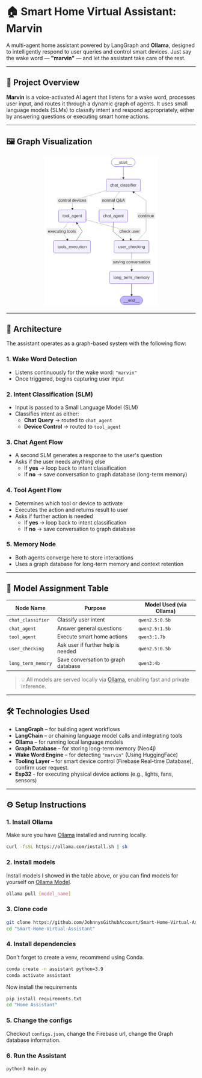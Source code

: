 # 🏠 Smart Home Virtual Assistant: Marvin

A multi-agent home assistant powered by LangGraph and **Ollama**, designed to intelligently respond to user queries and control smart devices. Just say the wake word — **"marvin"** — and let the assistant take care of the rest.

---

## 🚀 Project Overview

**Marvin** is a voice-activated AI agent that listens for a wake word, processes user input, and routes it through a dynamic graph of agents. It uses small language models (SLMs) to classify intent and respond appropriately, either by answering questions or executing smart home actions.

---

## 🖼️ Graph Visualization

<div align="center">
  <img alt="LangGraph Architecture" height="400" width="300" src="Home%20Assistant/graphs/instance.png" title="Workflow architecture" />
</div>

---

## 🧠 Architecture

The assistant operates as a graph-based system with the following flow:

### 1. **Wake Word Detection**
- Listens continuously for the wake word: `"marvin"`
- Once triggered, begins capturing user input

### 2. **Intent Classification (SLM)**
- Input is passed to a Small Language Model (SLM)
- Classifies intent as either:
  - **Chat Query** → routed to `chat_agent`
  - **Device Control** → routed to `tool_agent`

### 3. **Chat Agent Flow**
- A second SLM generates a response to the user's question
- Asks if the user needs anything else
  - If **yes** → loop back to intent classification
  - If **no** → save conversation to graph database (long-term memory)

### 4. **Tool Agent Flow**
- Determines which tool or device to activate
- Executes the action and returns result to user
- Asks if further action is needed
  - If **yes** → loop back to intent classification
  - If **no** → save conversation to graph database

### 5. **Memory Node**
- Both agents converge here to store interactions
- Uses a graph database for long-term memory and context retention

---

## 🧩 Model Assignment Table

| Node Name          | Purpose                             | Model Used (via Ollama) |
|--------------------|-------------------------------------|-------------------------|
| `chat_classifier`  | Classify user intent                | `qwen2.5:0.5b`          |
| `chat_agent`       | Answer general questions            | `qwen2.5:1.5b`          |
| `tool_agent`       | Execute smart home actions          | `qwen3:1.7b`            |
| `user_checking`    | Ask user if further help is needed  | `qwen2.5:0.5b`          |
| `long_term_memory` | Save conversation to graph database | `qwen3:4b`              |

> 💡 All models are served locally via [Ollama](https://ollama.com), enabling fast and private inference.

---

## 🛠️ Technologies Used

- **LangGraph** – for building agent workflows
- **LangChain** – or chaining language model calls and integrating tools
- **Ollama** – for running local language models
- **Graph Database** – for storing long-term memory (Neo4j)
- **Wake Word Engine** – for detecting `"marvin"` (Using HuggingFace)
- **Tooling Layer** – for smart device control (Firebase Real-time Database), confirm user request.
- **Esp32** - for executing physical device actions (e.g., lights, fans, sensors)

---

## ⚙️ Setup Instructions

### 1. Install Ollama

Make sure you have [Ollama](https://ollama.com) installed and running locally.

```bash
curl -fsSL https://ollama.com/install.sh | sh
```

### 2. Install models

Install models I showed in the table above, or you can find models for yourself on [Ollama Model](https://ollama.com/search).

```bash
ollama pull [model_name]
```

### 3. Clone code
```bash
git clone https://github.com/JohnnysGithubAccount/Smart-Home-Virtual-Assistant.git
cd "Smart-Home-Virtual-Assistant"
```

### 4. Install dependencies

Don't forget to create a venv, recommend using Conda.

```bash
conda create -n assistant python=3.9
conda activate assistant
```

Now install the requirements

```bash
pip install requirements.txt
cd "Home Assistant"
```

### 5. Change the configs

Checkout `configs.json`, change the Firebase url, change the Graph database information.

### 6. Run the Assistant

```bash
python3 main.py
```